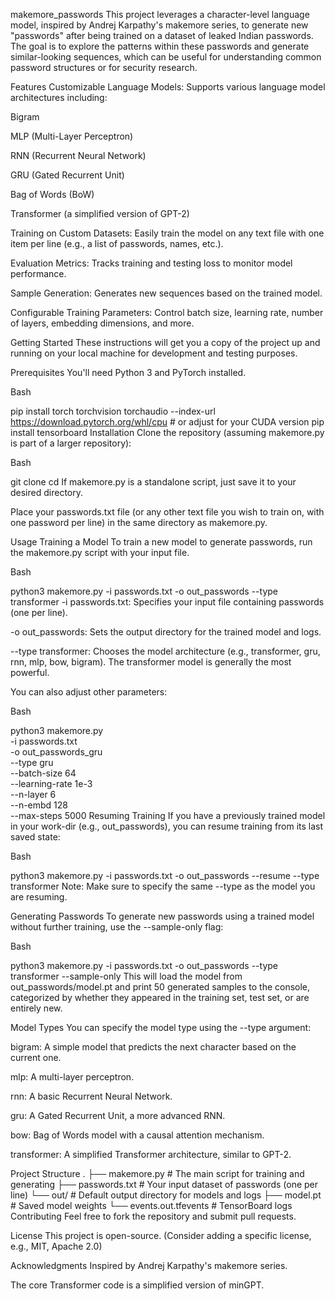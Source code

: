 makemore_passwords
This project leverages a character-level language model, inspired by Andrej Karpathy's makemore series, to generate new "passwords" after being trained on a dataset of leaked Indian passwords. The goal is to explore the patterns within these passwords and generate similar-looking sequences, which can be useful for understanding common password structures or for security research.

Features
Customizable Language Models: Supports various language model architectures including:

Bigram

MLP (Multi-Layer Perceptron)

RNN (Recurrent Neural Network)

GRU (Gated Recurrent Unit)

Bag of Words (BoW)

Transformer (a simplified version of GPT-2)

Training on Custom Datasets: Easily train the model on any text file with one item per line (e.g., a list of passwords, names, etc.).

Evaluation Metrics: Tracks training and testing loss to monitor model performance.

Sample Generation: Generates new sequences based on the trained model.

Configurable Training Parameters: Control batch size, learning rate, number of layers, embedding dimensions, and more.

Getting Started
These instructions will get you a copy of the project up and running on your local machine for development and testing purposes.

Prerequisites
You'll need Python 3 and PyTorch installed.

Bash

pip install torch torchvision torchaudio --index-url https://download.pytorch.org/whl/cpu # or adjust for your CUDA version
pip install tensorboard
Installation
Clone the repository (assuming makemore.py is part of a larger repository):

Bash

git clone <your-repository-url>
cd <your-repository-directory>
If makemore.py is a standalone script, just save it to your desired directory.

Place your passwords.txt file (or any other text file you wish to train on, with one password per line) in the same directory as makemore.py.

Usage
Training a Model
To train a new model to generate passwords, run the makemore.py script with your input file.

Bash

python3 makemore.py -i passwords.txt -o out_passwords --type transformer
-i passwords.txt: Specifies your input file containing passwords (one per line).

-o out_passwords: Sets the output directory for the trained model and logs.

--type transformer: Chooses the model architecture (e.g., transformer, gru, rnn, mlp, bow, bigram). The transformer model is generally the most powerful.

You can also adjust other parameters:

Bash

python3 makemore.py \
    -i passwords.txt \
    -o out_passwords_gru \
    --type gru \
    --batch-size 64 \
    --learning-rate 1e-3 \
    --n-layer 6 \
    --n-embd 128 \
    --max-steps 5000
Resuming Training
If you have a previously trained model in your work-dir (e.g., out_passwords), you can resume training from its last saved state:

Bash

python3 makemore.py -i passwords.txt -o out_passwords --resume --type transformer
Note: Make sure to specify the same --type as the model you are resuming.

Generating Passwords
To generate new passwords using a trained model without further training, use the --sample-only flag:

Bash

python3 makemore.py -i passwords.txt -o out_passwords --type transformer --sample-only
This will load the model from out_passwords/model.pt and print 50 generated samples to the console, categorized by whether they appeared in the training set, test set, or are entirely new.

Model Types
You can specify the model type using the --type argument:

bigram: A simple model that predicts the next character based on the current one.

mlp: A multi-layer perceptron.

rnn: A basic Recurrent Neural Network.

gru: A Gated Recurrent Unit, a more advanced RNN.

bow: Bag of Words model with a causal attention mechanism.

transformer: A simplified Transformer architecture, similar to GPT-2.

Project Structure
.
├── makemore.py           # The main script for training and generating
├── passwords.txt         # Your input dataset of passwords (one per line)
└── out/                  # Default output directory for models and logs
    ├── model.pt          # Saved model weights
    └── events.out.tfevents # TensorBoard logs
Contributing
Feel free to fork the repository and submit pull requests.

License
This project is open-source. (Consider adding a specific license, e.g., MIT, Apache 2.0)

Acknowledgments
Inspired by Andrej Karpathy's makemore series.

The core Transformer code is a simplified version of minGPT.

